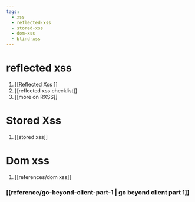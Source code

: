 ```yaml
---
tags:
  - xss
  - reflected-xss
  - stored-xss
  - dom-xss
  - blind-xss
---
```

# reflected xss

1. [[Reflected Xss ]]
2. [[reflected xss checklist]]
3. [[more on RXSS]]


# Stored Xss

1. [[stored xss]]


# Dom xss
1. [[references/dom xss]]







### [[reference/go-beyond-client-part-1 | go beyond client part 1]]
